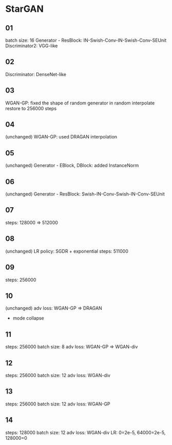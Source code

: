 # StarGAN

## 01

batch size: 16
Generator - ResBlock: IN-Swish-Conv-IN-Swish-Conv-SEUnit
Discriminator2: VGG-like

## 02

Discriminator: DenseNet-like

## 03

WGAN-GP: fixed the shape of random generator in random interpolate
restore to 256000 steps

## 04

(unchanged)
WGAN-GP: used DRAGAN interpolation

## 05

(unchanged)
Generator - EBlock, DBlock: added InstanceNorm

## 06

(unchanged)
Generator - ResBlock: Swish-IN-Conv-Swish-IN-Conv-SEUnit

## 07

steps: 128000 => 512000

## 08

(unchanged)
LR policy: SGDR + exponential
steps: 511000

## 09

steps: 256000

## 10

(unchanged)
adv loss: WGAN-GP => DRAGAN
- mode collapse

## 11

steps: 256000
batch size: 8
adv loss: WGAN-GP => WGAN-div

## 12

steps: 256000
batch size: 12
adv loss: WGAN-div

## 13

steps: 256000
batch size: 12
adv loss: WGAN-GP

## 14

steps: 128000
batch size: 12
adv loss: WGAN-div
LR: 0=2e-5, 64000=2e-5, 128000=0
